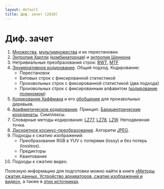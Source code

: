 ```yaml
---
layout: default
title: Диф. зачет (2010)
---
```


# Диф. зачет

1. [Множества][set], [мультимножества][multiset] и их перестановки.
2. [Энтропия Хартли][hartley-entropy] ([комбинаторная][combinatorial-entropy]) и [энтропия Шеннона][shannon-entropy]
3. Нетривиальные преобразования строк: [BWT], [MTF]
4. [Энумеративное кодирование][cover]. Общий подход. Кодирование:
   * Перестановок
   * Битовых строк с фиксированной статистикой
   * Произвольных строк с фиксированной статистикой (два подхода)
   * Произвольных строк с фиксированным алфавитом ([кодирование полиномом][polynom])
5. [Кодирование Хаффмана][huffman-coding] и его [обобщение][redundancy] для произвольных деревьев.
6. [Арифметическое кодирование][arithmetic-coding]. Принцип. [Барицентрические координаты][redundancy]. Симплексы.
7. Словарные методы кодирования: [LZ77], [LZ78], [LZW]. Неподвижная точка.
8. [Дискретное косинус-преобразование][DCT]. Алгоритм [JPEG].
9. Подходы к сжатию изображений:
   * Преобразование RGB в YUV с потерями (lossy) и без потерь (lossless).
   * Предикторы
   * Квантование
10. Подходы к сжатию видео.

Полезную информацию для подготовки можно найти в книге [«Методы сжатия данных. Устройство архиваторов, сжатие изображений и видео»](http://compression.ru/book/), а также в [этих источниках][books].

[huffman-coding]: http://compression.ru/download/articles/huff/huffman_1952_minimum-redundancy-codes.pdf
[arithmetic-coding]: http://en.wikipedia.org/wiki/Arithmetic_coding
[hartley-entropy]: http://en.wikipedia.org/wiki/Hartley_entropy
[shannon-entropy]: http://en.wikipedia.org/wiki/Entropy_(information_theory)
[set]: http://en.wikipedia.org/wiki/Set_(mathematics)
[multiset]: http://en.wikipedia.org/wiki/Multiset
[cover]: http://www-isl.stanford.edu/people/cover/papers/transIT/0073cove.pdf
[JPEG]: http://en.wikipedia.org/wiki/JPEG
[BWT]: http://en.wikipedia.org/wiki/BWT
[MTF]: http://en.wikipedia.org/wiki/Move-to-front_transform
[LZ77]: http://en.wikipedia.org/wiki/LZ77
[LZ78]: http://en.wikipedia.org/wiki/LZ78
[LZW]: http://en.wikipedia.org/wiki/LZW
[DCT]: http://en.wikipedia.org/wiki/Discrete_cosine_transform

[redundancy]: {{site.baseurl}}/conferences/redundancy2009/
[combinatorial-entropy]: {{site.baseurl}}/assets/content/pdf/entropy.pdf
[polynom]: {{site.baseurl}}/theory/polynom-coding/
[books]: {{site.baseurl}}/info/books


